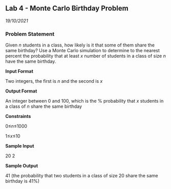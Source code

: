## Lab 4 - Monte Carlo Birthday Problem
*19/10/2021*

### Problem Statement
<p>Given <em>n </em>students in a class, how likely is it that some of them share the same birthday? Use a Monte Carlo simulation to determine to the nearest percent the probability that at least <em>x </em>number of students in a class of size <em>n </em>have the same birthday.</p>

<p> </p>

<p><strong>Input Format</strong></p>

<p>Two integers, the first is <em>n </em>and the second is <em>x</em></p>

<p> </p>

<p><strong>Output Format</strong></p>

<p>An integer between 0 and 100, which is the % probability that <em>x </em>students in a class of <em>n </em>share the same birthday</p>

<p> </p>

<p><strong>Constraints</strong></p>

<p>0≤<em>n</em>≤1000</p>

<p>1≤<em>x</em>≤10</p>

<p> </p>

<p><strong>Sample Input</strong></p>

<p>20 2</p>

<p> </p>

<p><strong>Sample Output</strong></p>

<p>41    (the probability that two students in a class of size 20 share the same birthday is 41%)</p>
